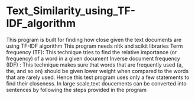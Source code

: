 # Text_Similarity_using_TF-IDF_algorithm
This program is  built for finding how close given the text documents are using TF-IDF algorithm 
This program needs nltk and scikit libraries 
Term frequency (TF): This technique tries to find the relative importance (or frequency) of a word in a given document
Inverse document frequency (IDF) : This technique makes sure that words that are frequently used (a, the, and so on) should be given lower weight when compared to the words that are rarely used.
Hence this test program uses only a few statements to find their closeness. In large scale,text doucements can be converted into sentences by following the steps provided in the program 
